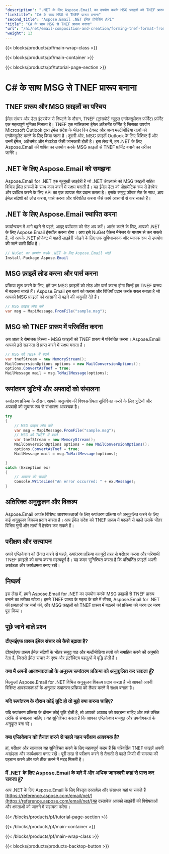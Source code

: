 ```yaml
---
"description": ".NET के लिए Aspose.Email का उपयोग करके MSG फ़ाइलों को TNEF प्रारूप में परिवर्तित करना सीखें। सहजता से समृद्ध ईमेल सामग्री बनाएँ।"
"linktitle": "C# के साथ MSG से TNEF प्रारूप बनाना"
"second_title": "Aspose.Email .NET ईमेल प्रोसेसिंग API"
"title": "C# के साथ MSG से TNEF प्रारूप बनाना"
"url": "/hi/net/email-composition-and-creation/forming-tnef-format-from-msg-with-csharp/"
"weight": 13
---
```


{{< blocks/products/pf/main-wrap-class >}}

{{< blocks/products/pf/main-container >}}

{{< blocks/products/pf/tutorial-page-section >}}

# C# के साथ MSG से TNEF प्रारूप बनाना


##  TNEF प्रारूप और MSG फ़ाइलों का परिचय

ईमेल संचार और डेटा इंटरचेंज से निपटने के दौरान, TNEF (ट्रांसपोर्ट न्यूट्रल एनकैप्सुलेशन फ़ॉर्मेट) फ़ॉर्मेट एक महत्वपूर्ण भूमिका निभाता है। TNEF एक मालिकाना ईमेल अटैचमेंट फ़ॉर्मेट है जिसका उपयोग Microsoft Outlook द्वारा ईमेल संदेश के भीतर रिच टेक्स्ट और अन्य मल्टीमीडिया तत्वों को एनकैप्सुलेट करने के लिए किया जाता है। दूसरी ओर, MSG फ़ाइलें Outlook के लिए विशिष्ट हैं और उनमें ईमेल, अटैचमेंट और मेटाडेटा जैसी जानकारी होती है। इस लेख में, हम .NET के लिए Aspose.Email की शक्ति का उपयोग करके MSG फ़ाइलों से TNEF फ़ॉर्मेट बनाने का तरीका जानेंगे।

##  .NET के लिए Aspose.Email को समझना

Aspose.Email for .NET एक बहुमुखी लाइब्रेरी है जो .NET डेवलपर्स को MSG फ़ाइलों सहित विभिन्न ईमेल प्रारूपों के साथ काम करने में सक्षम बनाती है। यह ईमेल डेटा को प्रोग्रामेटिक रूप से हेरफेर और प्रबंधित करने के लिए API का एक व्यापक सेट प्रदान करता है। इसके समृद्ध फीचर सेट के साथ, आप ईमेल संदेशों को लोड करना, पार्स करना और परिवर्तित करना जैसे कार्य आसानी से कर सकते हैं।

##  .NET के लिए Aspose.Email स्थापित करना

कार्यान्वयन में आगे बढ़ने से पहले, आइए पर्यावरण को सेट अप करें। आरंभ करने के लिए, आपको .NET के लिए Aspose.Email इंस्टॉल करना होगा। आप इसे NuGet पैकेज मैनेजर के माध्यम से कर सकते हैं, जो आपके .NET प्रोजेक्ट में बाहरी लाइब्रेरी जोड़ने के लिए एक सुविधाजनक और व्यापक रूप से उपयोग की जाने वाली विधि है।

```csharp
// NuGet का उपयोग करके .NET के लिए Aspose.Email जोड़ें
Install-Package Aspose.Email
```

##  MSG फ़ाइलें लोड करना और पार्स करना

प्रक्रिया शुरू करने के लिए, हमें उन MSG फ़ाइलों को लोड और पार्स करना होगा जिन्हें हम TNEF प्रारूप में बदलना चाहते हैं। Aspose.Email इस कार्य को क्लास और विधियाँ प्रदान करके सरल बनाता है जो आपको MSG फ़ाइलों को आसानी से पढ़ने की अनुमति देते हैं।

```csharp
// MSG फ़ाइल लोड करें
var msg = MapiMessage.FromFile("sample.msg");
```

##  MSG को TNEF प्रारूप में परिवर्तित करना

अब आता है रोमांचक हिस्सा - MSG फ़ाइलों को TNEF प्रारूप में परिवर्तित करना। Aspose.Email आपको इसे सहजता से प्राप्त करने में सक्षम बनाता है।

```csharp
// MSG को TNEF में बदलें
var tnefStream = new MemoryStream();
MailConversionOptions options = new MailConversionOptions();
options.ConvertAsTnef = true;
MailMessage mail = msg.ToMailMessage(options);
```

##  रूपांतरण त्रुटियों और अपवादों को संभालना

रूपांतरण प्रक्रिया के दौरान, आपके अनुप्रयोग की विश्वसनीयता सुनिश्चित करने के लिए त्रुटियों और अपवादों को सुचारू रूप से संभालना आवश्यक है।

```csharp
try
{
	// MSG फ़ाइल लोड करें
	var msg = MapiMessage.FromFile("sample.msg");
	// MSG को TNEF में बदलें
	var tnefStream = new MemoryStream();
	MailConversionOptions options = new MailConversionOptions();
	options.ConvertAsTnef = true;
	MailMessage mail = msg.ToMailMessage(options);

}
catch (Exception ex)
{
    // अपवाद को संभालें
    Console.WriteLine("An error occurred: " + ex.Message);
}
```

##  अतिरिक्त अनुकूलन और विकल्प

Aspose.Email आपके विशिष्ट आवश्यकताओं के लिए रूपांतरण प्रक्रिया को अनुकूलित करने के लिए कई अनुकूलन विकल्प प्रदान करता है। आप ईमेल संदेश को TNEF प्रारूप में बदलने से पहले उसके भीतर विभिन्न गुणों और तत्वों में हेरफेर कर सकते हैं।

##  परीक्षण और सत्यापन

अपने एप्लिकेशन को तैनात करने से पहले, रूपांतरण प्रक्रिया का पूरी तरह से परीक्षण करना और परिणामी TNEF फ़ाइलों को मान्य करना महत्वपूर्ण है। यह कदम सुनिश्चित करता है कि परिवर्तित फ़ाइलें अपनी अखंडता और कार्यक्षमता बनाए रखें।

##  निष्कर्ष

इस लेख में, हमने Aspose.Email for .NET का उपयोग करके MSG फ़ाइलों से TNEF प्रारूप बनाने का तरीका खोजा। हमने TNEF प्रारूप के महत्व के बारे में सीखा, Aspose.Email for .NET की क्षमताओं पर चर्चा की, और MSG फ़ाइलों को TNEF प्रारूप में बदलने की प्रक्रिया को चरण दर चरण पूरा किया।

## पूछे जाने वाले प्रश्न

### टीएनईएफ प्रारूप ईमेल संचार को कैसे बढ़ाता है?

टीएनईएफ प्रारूप ईमेल संदेशों के भीतर समृद्ध पाठ और मल्टीमीडिया तत्वों को समाहित करने की अनुमति देता है, जिससे ईमेल संचार के दृश्य और इंटरैक्टिव पहलुओं में वृद्धि होती है।

### क्या मैं अपनी आवश्यकताओं के अनुरूप रूपांतरण प्रक्रिया को अनुकूलित कर सकता हूँ?

बिल्कुल! Aspose.Email for .NET विभिन्न अनुकूलन विकल्प प्रदान करता है जो आपको अपनी विशिष्ट आवश्यकताओं के अनुसार रूपांतरण प्रक्रिया को तैयार करने में सक्षम बनाता है।

### यदि रूपांतरण के दौरान कोई त्रुटि हो तो मुझे क्या करना चाहिए?

यदि रूपांतरण प्रक्रिया के दौरान कोई त्रुटि होती है, तो आपको अपवाद को पकड़ना चाहिए और उसे उचित तरीके से संभालना चाहिए। यह सुनिश्चित करता है कि आपका एप्लिकेशन मजबूत और उपयोगकर्ता के अनुकूल बना रहे।

### क्या एप्लिकेशन को तैनात करने से पहले गहन परीक्षण आवश्यक है?

हां, परीक्षण और सत्यापन यह सुनिश्चित करने के लिए महत्वपूर्ण कदम हैं कि परिवर्तित TNEF फ़ाइलें अपनी अखंडता और कार्यक्षमता बनाए रखें। पूरी तरह से परीक्षण करने से तैनाती से पहले किसी भी समस्या की पहचान करने और उसे ठीक करने में मदद मिलती है।

### मैं .NET के लिए Aspose.Email के बारे में और अधिक जानकारी कहां से प्राप्त कर सकता हूं?

आप .NET के लिए Aspose.Email के लिए विस्तृत दस्तावेज़ और संसाधन यहां पा सकते हैं [https://reference.aspose.com/email/net/](https://reference.aspose.com/email/net/)यह दस्तावेज़ आपको लाइब्रेरी की विशेषताओं और क्षमताओं को जानने में सहायता करेगा।

{{< /blocks/products/pf/tutorial-page-section >}}

{{< /blocks/products/pf/main-container >}}

{{< /blocks/products/pf/main-wrap-class >}}

{{< blocks/products/products-backtop-button >}}